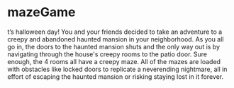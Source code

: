 # mazeGame
t’s halloween day! You and your friends decided to take an adventure to a creepy and abandoned haunted mansion in your neighborhood. As you all go in, the doors to the haunted mansion shuts and the only way out is by navigating through the house's creepy rooms to the patio door. Sure enough, the 4 rooms all have a creepy maze. All of the mazes are loaded with obstacles like locked doors to replicate a neverending nightmare, all in effort of escaping the haunted mansion or risking staying lost in it forever. 
